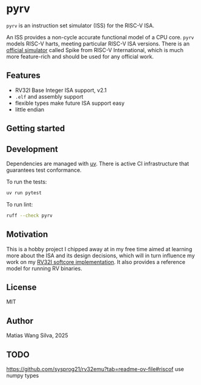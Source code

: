 # pyrv

`pyrv` is an instruction set simulator (ISS) for the RISC-V ISA.

An ISS provides a non-cycle accurate functional model of a CPU core. `pyrv`
models RISC-V harts, meeting particular RISC-V ISA versions. There is an
[official simulator](https://github.com/riscv-software-src/riscv-isa-sim) called
Spike from RISC-V International, which is much more feature-rich and should be
used for any official work.

## Features

- RV32I Base Integer ISA support, v2.1
- `.elf` and assembly support
- flexible types make future ISA support easy
- little endian

## Getting started

## Development

Dependencies are managed with [uv](https://docs.astral.sh/uv/). There is active
CI infrastructure that guarantees test conformance.

To run the tests:

```bash
uv run pytest
```

To run lint:

```bash
ruff --check pyrv
```

## Motivation

This is a hobby project I chipped away at in my free time aimed at learning more
about the ISA and its design decisions, which will in turn influence my work on
my [RV32I softcore implementation](https://github.com/matiasilva/riscv-soc). It
also provides a reference model for running RV binaries.

## License

MIT

## Author

Matias Wang Silva, 2025

## TODO

<https://github.com/sysprog21/rv32emu?tab=readme-ov-file#riscof> use numpy types
